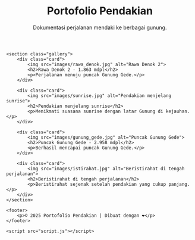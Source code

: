 <!DOCTYPE html>
<html lang="id">
<head>
    <meta charset="UTF-8">
    <meta name="viewport" content="width=device-width, initial-scale=1.0">
    <title>Portofolio Pendakian</title>
    <link rel="stylesheet" href="style.css">
</head>
<body>
    <header>
        <h1>Portofolio Pendakian</h1>
        <p>Dokumentasi perjalanan mendaki ke berbagai gunung.</p>
    </header>

    <section class="gallery">
        <div class="card">
            <img src="images/rawa_denok.jpg" alt="Rawa Denok 2">
            <h2>Rawa Denok 2 - 1.863 mdpl</h2>
            <p>Perjalanan menuju puncak Gunung Gede.</p>
        </div>

        <div class="card">
            <img src="images/sunrise.jpg" alt="Pendakian menjelang sunrise">
            <h2>Pendakian menjelang sunrise</h2>
            <p>Menikmati suasana sunrise dengan latar Gunung di kejauhan.</p>
        </div>

        <div class="card">
            <img src="images/gunung_gede.jpg" alt="Puncak Gunung Gede">
            <h2>Puncak Gunung Gede - 2.958 mdpl</h2>
            <p>Berhasil mencapai puncak Gunung Gede.</p>
        </div>

        <div class="card">
            <img src="images/istirahat.jpg" alt="Beristirahat di tengah perjalanan">
            <h2>Beristirahat di tengah perjalanan</h2>
            <p>Beristirahat sejenak setelah pendakian yang cukup panjang.</p>
        </div>
    </section>

    <footer>
        <p>© 2025 Portofolio Pendakian | Dibuat dengan ❤️</p>
    </footer>

    <script src="script.js"></script>
</body>
</html>

